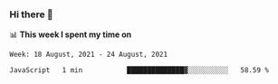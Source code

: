 ### Hi there 👋

📊 __This week I spent my time on__
<!--START_SECTION:waka-->
```text
Week: 18 August, 2021 - 24 August, 2021

JavaScript   1 min           ██████████████▓░░░░░░░░░░   58.59 % 
```
<!--END_SECTION:waka-->
<!--
**SREEHARI-M-S/SREEHARI-M-S** is a ✨ _special_ ✨ repository because its `README.md` (this file) appears on your GitHub profile.

Here are some ideas to get you started:

- 🔭 I’m currently working on ...
- 🌱 I’m currently learning ...
- 👯 I’m looking to collaborate on ...
- 🤔 I’m looking for help with ...
- 💬 Ask me about ...
- 📫 How to reach me: ...
- 😄 Pronouns: ...
- ⚡ Fun fact: ...
-->
